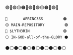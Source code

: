 🟣🔵🟢🟡🟠🔴🟣🔵🟢🟡🟠🔴🟣🔵

	🔴       APRINC3SS         🟠
    🟡 MAIN-REPOSITORY         🟢
    🔵 $LYTH3RIN               🟣
    ⚪ IN-GOD-all-of-the-GLORY ⚫
    
 ⚫⚪⚫⚪⚫⚪⚫⚪⚫⚪⚫⚪⚫⚪
